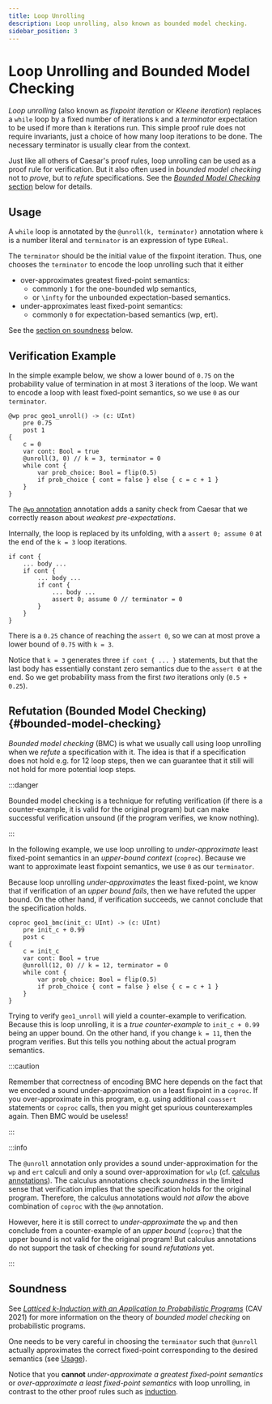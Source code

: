 ```yaml
---
title: Loop Unrolling
description: Loop unrolling, also known as bounded model checking.
sidebar_position: 3
---
```


# Loop Unrolling and Bounded Model Checking

*Loop unrolling* (also known as *fixpoint iteration* or *Kleene iteration*) replaces a `while` loop by a fixed number of iterations `k` and a *terminator* expectation to be used if more than `k` iterations run.
This simple proof rule does not require invariants, just a choice of how many loop iterations to be done.
The necessary terminator is usually clear from the context.

Just like all others of Caesar's proof rules, loop unrolling can be used as a proof rule for verification.
But it also often used in *bounded model checking* not to *prove*, but to *refute* specifications.
See the [*Bounded Model Checking* section](#bounded-model-checking) below for details.

## Usage

A `while` loop is annotated by the `@unroll(k, terminator)` annotation where `k` is a number literal and `terminator` is an expression of type `EUReal`.

The `terminator` should be the initial value of the fixpoint iteration.
Thus, one chooses the `terminator` to encode the loop unrolling such that it either
 * over-approximates greatest fixed-point semantics:
    * commonly `1` for the one-bounded wlp semantics,
    * or `\infty` for the unbounded expectation-based semantics.
 * under-approximates least fixed-point semantics:
    * commonly `0` for expectation-based semantics (wp, ert).

See the [section on soundness](#soundness) below.

## Verification Example

In the simple example below, we show a lower bound of `0.75` on the probability value of termination in at most 3 iterations of the loop.
We want to encode a loop with least fixed-point semantics, so we use `0` as our `terminator`.

```heyvl
@wp proc geo1_unroll() -> (c: UInt)
    pre 0.75
    post 1
{
    c = 0
    var cont: Bool = true
    @unroll(3, 0) // k = 3, terminator = 0
    while cont {
        var prob_choice: Bool = flip(0.5)
        if prob_choice { cont = false } else { c = c + 1 }
    }
}
```

The [`@wp` annotation](./calculi.md) annotation adds a sanity check from Caesar that we correctly reason about *weakest pre-expectations*.

Internally, the loop is replaced by its unfolding, with a `assert 0; assume 0` at the end of the `k = 3` loop iterations.

```heyvl
if cont {
    ... body ...
    if cont {
        ... body ...
        if cont {
            ... body ...
            assert 0; assume 0 // terminator = 0
        }
    }
}
```

There is a `0.25` chance of reaching the `assert 0`, so we can at most prove a lower bound of `0.75` with `k = 3`.

Notice that `k = 3` generates three `if cont { ... }` statements, but that the last body has essentially constant zero semantics due to the `assert 0` at the end.
So we get probability mass from the first *two* iterations only (`0.5 + 0.25`).

## Refutation (Bounded Model Checking) {#bounded-model-checking}

*Bounded model checking* (BMC) is what we usually call using loop unrolling when we *refute* a specification with it.
The idea is that if a specification does not hold e.g. for 12 loop steps, then we can guarantee that it still will not hold for more potential loop steps.

:::danger

Bounded model checking is a technique for refuting verification (if there is a counter-example, it is valid for the original program) but can make successful verification unsound (if the program verifies, we know nothing).

:::

In the following example, we use loop unrolling to *under-approximate* least fixed-point semantics in an *upper-bound context* (`coproc`).
Because we want to approximate least fixpoint semantics, we use `0` as our `terminator`.

Because loop unrolling *under-approximates* the least fixed-point, we know that if verification of an *upper bound fails*, then we have refuted the upper bound.
On the other hand, if verification succeeds, we cannot conclude that the specification holds.

```heyvl
coproc geo1_bmc(init_c: UInt) -> (c: UInt)
    pre init_c + 0.99
    post c
{
    c = init_c
    var cont: Bool = true
    @unroll(12, 0) // k = 12, terminator = 0
    while cont {
        var prob_choice: Bool = flip(0.5)
        if prob_choice { cont = false } else { c = c + 1 }
    }
}
```

Trying to verify `geo1_unroll` will yield a counter-example to verification.
Because this is loop unrolling, it is a *true counter-example* to `init_c + 0.99` being an upper bound.
On the other hand, if you change `k = 11`, then the program verifies.
But this tells you nothing about the actual program semantics.

:::caution

Remember that correctness of encoding BMC here depends on the fact that we encoded a sound under-approximation on a least fixpoint in a `coproc`.
If you over-approximate in this program, e.g. using additional `coassert` statements or `coproc` calls, then you might get spurious counterexamples again.
Then BMC would be useless!

:::

:::info

The `@unroll` annotation only provides a sound under-approximation for the `wp` and `ert` calculi and only a sound over-approximation for `wlp` (cf. [calculus annotations](./calculi.md)).
The calculus annotations check *soundness* in the limited sense that verification implies that the specification holds for the original program.
Therefore, the calculus annotations would *not allow* the above combination of `coproc` with the `@wp` annotation.

However, here it is still correct to *under-approximate* the `wp` and then conclude from a counter-example of an *upper bound* (`coproc`) that the upper bound is not valid for the original program!
But calculus annotations do not support the task of checking for sound *refutations* yet.

:::

## Soundness

See [_Latticed k-Induction with an Application to Probabilistic Programs_](https://link.springer.com/chapter/10.1007/978-3-030-81688-9_25) (CAV 2021) for more information on the theory of *bounded model checking* on probabilistic programs.

One needs to be very careful in choosing the `terminator` such that `@unroll` actually approximates the correct fixed-point corresponding to the desired semantics (see [Usage](#usage)).

Notice that you **cannot** *under-approximate a greatest fixed-point semantics* or *over-approximate a least fixed-point semantics* with loop unrolling, in contrast to the other proof rules such as [induction](./induction.md).

